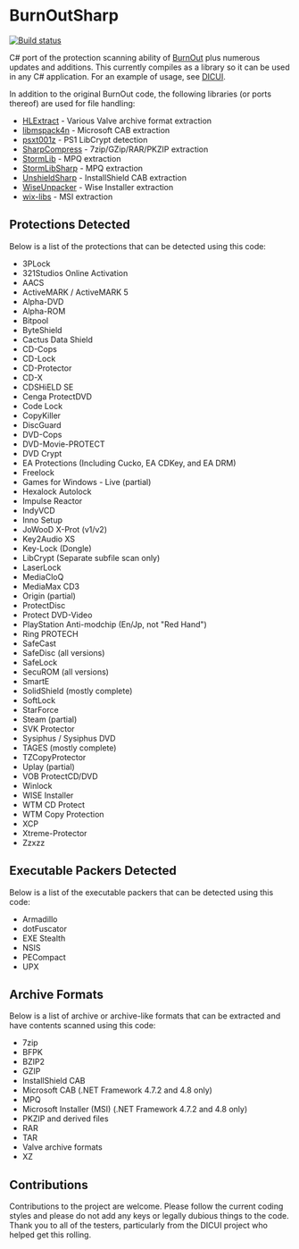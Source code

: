 # BurnOutSharp

[![Build status](https://ci.appveyor.com/api/projects/status/gmdft5bk1h8a1c31?svg=true)](https://ci.appveyor.com/project/mnadareski/burnoutsharp)

C# port of the protection scanning ability of [BurnOut](http://burnout.sourceforge.net/) plus numerous updates and additions. This currently compiles as a library so it can be used in any C# application. For an example of usage, see [DICUI](https://github.com/reignstumble/DICUI).

In addition to the original BurnOut code, the following libraries (or ports thereof) are used for file handling:

- [HLExtract](https://github.com/Rupan/HLLib) - Various Valve archive format extraction
- [libmspack4n](https://github.com/activescott/libmspack4n) - Microsoft CAB extraction
- [psxt001z](https://github.com/Dremora/psxt001z) - PS1 LibCrypt detection
- [SharpCompress](https://github.com/adamhathcock/sharpcompress) - 7zip/GZip/RAR/PKZIP extraction
- [StormLib](https://github.com/ladislav-zezula/StormLib) - MPQ extraction
- [StormLibSharp](https://github.com/robpaveza/stormlibsharp) - MPQ extraction
- [UnshieldSharp](https://github.com/mnadareski/UnshieldSharp) - InstallShield CAB extraction
- [WiseUnpacker](https://github.com/mnadareski/WiseUnpacker) - Wise Installer extraction
- [wix-libs](https://wixtoolset.org/) - MSI extraction

## Protections Detected

Below is a list of the protections that can be detected using this code:

- 3PLock
- 321Studios Online Activation
- AACS
- ActiveMARK / ActiveMARK 5
- Alpha-DVD
- Alpha-ROM
- Bitpool
- ByteShield
- Cactus Data Shield
- CD-Cops
- CD-Lock
- CD-Protector
- CD-X
- CDSHiELD SE
- Cenga ProtectDVD
- Code Lock
- CopyKiller
- DiscGuard
- DVD-Cops
- DVD-Movie-PROTECT
- DVD Crypt
- EA Protections (Including Cucko, EA CDKey, and EA DRM)
- Freelock
- Games for Windows - Live (partial)
- Hexalock Autolock
- Impulse Reactor
- IndyVCD
- Inno Setup
- JoWooD X-Prot (v1/v2)
- Key2Audio XS
- Key-Lock (Dongle)
- LibCrypt (Separate subfile scan only)
- LaserLock
- MediaCloQ
- MediaMax CD3
- Origin (partial)
- ProtectDisc
- Protect DVD-Video
- PlayStation Anti-modchip (En/Jp, not "Red Hand")
- Ring PROTECH
- SafeCast
- SafeDisc (all versions)
- SafeLock
- SecuROM (all versions)
- SmartE
- SolidShield (mostly complete)
- SoftLock
- StarForce
- Steam (partial)
- SVK Protector
- Sysiphus / Sysiphus DVD
- TAGES (mostly complete)
- TZCopyProtector
- Uplay (partial)
- VOB ProtectCD/DVD
- Winlock
- WISE Installer
- WTM CD Protect
- WTM Copy Protection
- XCP
- Xtreme-Protector
- Zzxzz

## Executable Packers Detected

Below is a list of the executable packers that can be detected using this code:

- Armadillo
- dotFuscator
- EXE Stealth
- NSIS
- PECompact
- UPX

## Archive Formats

Below is a list of archive or archive-like formats that can be extracted and have contents scanned using this code:

- 7zip
- BFPK
- BZIP2
- GZIP
- InstallShield CAB
- Microsoft CAB (.NET Framework 4.7.2 and 4.8 only)
- MPQ
- Microsoft Installer (MSI) (.NET Framework 4.7.2 and 4.8 only)
- PKZIP and derived files
- RAR
- TAR
- Valve archive formats
- XZ

## Contributions

Contributions to the project are welcome. Please follow the current coding styles and please do not add any keys or legally dubious things to the code. Thank you to all of the testers, particularly from the DICUI project who helped get this rolling.

